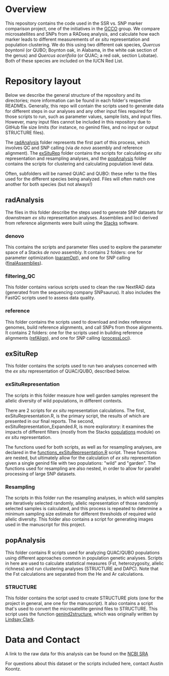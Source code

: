 # Overview
This repository contains the code used in the SSR vs. SNP marker comparison project,
one of the initiatives in the [GCCO](https://www.globalconservationconsortia.org/gcc/oak/) group. 
We compare microsatellites and SNPs from a RADseq analysis, and calculate how each marker leads to 
different measurements of _ex situ_ representation and population clustering.
We do this using two different oak species, _Quercus boyntonii_ (or QUBO; Boynton oak, in Alabama, in the white oak
section of the genus) and _Quercus acerifolia_ (or QUAC; a red oak, section Lobatae). 
Both of these species are included on the IUCN Red List.

# Repository layout
Below we describe the general structure of the repository and its directories; more information can be found in each
folder's respective READMEs. Generally, this repo will contain the scripts used to generate data for different steps in our analyses
and any other input files required for those scripts to run, such as parameter values, sample lists, 
and input files. However, many input files cannot be included in this repository due to GitHub file size limits
(for instance, no genind files, and no input or output STRUCTURE files).

The [radAnalysis](https://github.com/HobanLab/Morton_SSRvSNP_Empirical/tree/main/radAnalysis) folder represents the first part of this process, which involves QC and SNP calling (via _de novo_
assembly and reference alignment). The [exSituRep](https://github.com/HobanLab/Morton_SSRvSNP_Empirical/tree/main/exSituRep) folder contains the scripts for calculating _ex situ_ representation and
resampling analyses, and the [popAnalysis](https://github.com/HobanLab/Morton_SSRvSNP_Empirical/tree/main/popAnalysis) folder contains the scripts for clustering and calculating population level data.

Often, subfolders will be named QUAC and QUBO: these refer to the files used for the different 
species being analyzed. Files will often match one another for both species (but not always!)

## radAnalysis
The files in this folder describe the steps used to generate SNP datasets for downstream _ex situ_
representation analyses. Assemblies and loci derived from reference alignments were built using the
[Stacks](https://catchenlab.life.illinois.edu/stacks/) software.

### denovo
This contains the scripts and parameter files used to explore the parameter space of a Stacks 
_de novo_ assembly. It contains 2 folders: one for parameter optimization ([paramOpt](https://github.com/HobanLab/Morton_SSRvSNP_Empirical/tree/main/radseqAnalyses/denovo/paramOpt)), 
and one for SNP calling ([finalAssemblies](https://github.com/HobanLab/Morton_SSRvSNP_Empirical/tree/main/radseqAnalyses/denovo/finalAssemblies)).

### filtering_QC
This folder contains various scripts used to clean the raw NextRAD data (generated from the
sequencing company SNPsaurus). It also includes the FastQC scripts used to assess data quality.

### reference
This folder contains the scripts used to download and index reference genomes, build reference alignments, and call SNPs from those alignments. 
It contains 2 folders: one for the scripts used in building reference alignments ([refAlign](https://github.com/HobanLab/Morton_SSRvSNP_Empirical/tree/main/radseqAnalyses/reference/refAlignment)), 
and one for SNP calling ([processLoci](https://github.com/HobanLab/Morton_SSRvSNP_Empirical/tree/main/radseqAnalyses/reference/processLoci)).

## exSituRep
This folder contains the scripts used to run two analyses concerned with the _ex situ_ representation of QUAC/QUBO, described below.

### exSituRepresentation
The scripts in this folder measure how well garden samples represent the allelic diversity of wild populations, in different contexts. 

There are 2 scripts for _ex situ_ representation calculations. The first, exSituRepresentation.R, is the primary script, the results of which are presented in our
final reports. The second, exSituRepresentation_Expanded.R, is more exploratory: it examines the impacts of different filters (mostly from the Stacks
[populations](https://catchenlab.life.illinois.edu/stacks/comp/populations.php) module) on _ex situ_ representation.

The functions used for both scripts, as well as for resampling analyses, are declared in the [functions_exSituRepresentation.R](https://github.com/HobanLab/Morton_SSRvSNP_Empirical/blob/main/exSituRep/functions_exSituRepresentation.R) script.
These functions are nested, but ultimately allow for the calculation of _ex situ_ representation given a single genind file with two populations: "wild" and "garden".
The functions used for resampling are also nested, in order to allow for parallel processing of large SNP datasets.

### Resampling
The scripts in this folder run the resampling analyses, in which wild samples are iteratively selected randomly, allelic representation
of those randomly selected samples is calculated, and this process is repeated to determine a minimum sampling size estimate for different 
thresholds of required wild allelic diversity. This folder also contains a script for generating images used in the manuscript for this project.

## popAnalysis
This folder contains R scripts used for analyzing QUAC/QUBO populations using different approaches common in 
population genetic analyses. Scripts in here are used to calculate statistical measures (Fst, heterozygosity, allelic richness)
and run clustering analyses (STRUCTURE and DAPC). Note that the Fst calculations are separated from the He and Ar calculations.

### STRUCTURE
This folder contains the script used to create STRUCTURE plots (one for the project in general, ane one for the manuscript).
It also contains a script that's used to convert the microsatellite genind files to STRUCTURE. This script uses the function [genind2structure](https://zenodo.org/record/846816),
which was originally written by [Lindsay Clark](https://github.com/lvclark).

# Data and Contact
A link to the raw data for this analysis can be found on the [NCBI SRA](https://submit.ncbi.nlm.nih.gov/subs/sra/SUB10415299/overview)

For questions about this dataset or the scripts included here, contact Austin Koontz.

